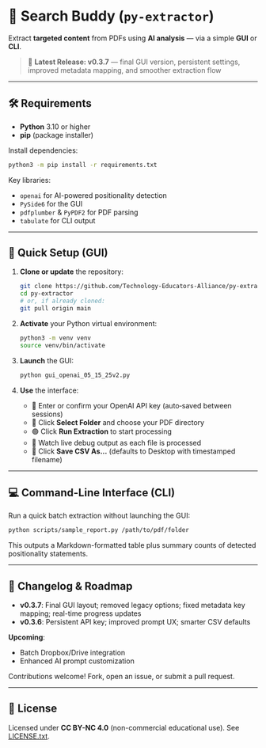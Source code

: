 # 🧠 Search Buddy (`py-extractor`)

Extract **targeted content** from PDFs using **AI analysis** — via a simple **GUI** or **CLI**.

> 🚀 **Latest Release: v0.3.7** — final GUI version, persistent settings, improved metadata mapping, and smoother extraction flow

---

## 🛠 Requirements

* **Python** 3.10 or higher
* **pip** (package installer)

Install dependencies:

```bash
python3 -m pip install -r requirements.txt
```

Key libraries:

* `openai` for AI-powered positionality detection
* `PySide6` for the GUI
* `pdfplumber` & `PyPDF2` for PDF parsing
* `tabulate` for CLI output

---

## 🧰 Quick Setup (GUI)

1. **Clone or update** the repository:

   ```bash
   git clone https://github.com/Technology-Educators-Alliance/py-extractor.git
   cd py-extractor
   # or, if already cloned:
   git pull origin main
   ```

2. **Activate** your Python virtual environment:

   ```bash
   python3 -m venv venv
   source venv/bin/activate
   ```

3. **Launch** the GUI:

   ```bash
   python gui_openai_05_15_25v2.py
   ```

4. **Use** the interface:

   * 🔑 Enter or confirm your OpenAI API key (auto‑saved between sessions)
   * 📁 Click **Select Folder** and choose your PDF directory
   * 🟢 Click **Run Extraction** to start processing
   * 🧾 Watch live debug output as each file is processed
   * 🧃 Click **Save CSV As...** (defaults to Desktop with timestamped filename)

---

## 💻 Command-Line Interface (CLI)

Run a quick batch extraction without launching the GUI:

```bash
python scripts/sample_report.py /path/to/pdf/folder
```

This outputs a Markdown-formatted table plus summary counts of detected positionality statements.

---

## 📝 Changelog & Roadmap

* **v0.3.7**: Final GUI layout; removed legacy options; fixed metadata key mapping; real-time progress updates
* **v0.3.6**: Persistent API key; improved prompt UX; smarter CSV defaults

**Upcoming**:

* Batch Dropbox/Drive integration
* Enhanced AI prompt customization

Contributions welcome! Fork, open an issue, or submit a pull request.

---

## 📄 License

Licensed under **CC BY-NC 4.0** (non-commercial educational use). See [LICENSE.txt](LICENSE.txt).
